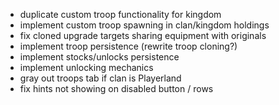 - duplicate custom troop functionality for kingdom
- implement custom troop spawning in clan/kingdom holdings
- fix cloned upgrade targets sharing equipment with originals
- implement troop persistence (rewrite troop cloning?)
- implement stocks/unlocks persistence
- implement unlocking mechanics
- gray out troops tab if clan is Playerland
- fix hints not showing on disabled button / rows
